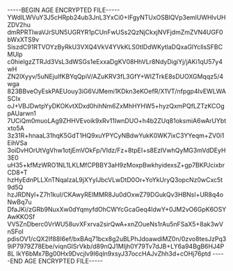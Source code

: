 -----BEGIN AGE ENCRYPTED FILE-----
YWdlLWVuY3J5cHRpb24ub3JnL3YxCi0+IFgyNTUxOSBlQVp3emlUWHlvUHZDV2hu
dmRPRTlwaVJrSUN5UGRYR1pCUnFwUSs2QzNjCkxjNVFjdmZmZVN4UGF0bWxXTS9v
SiszdC91RTVOYzByRkU3VXQ4VkV4YVkKLS0tIDdWKytlaDQxaGlYcllsSFBCMUlp
c0hielgzZTRJd3VsL3dWSGs1eExxaDgKV08HhVLr8NdyDigiYj/jAKi1qU57y4wH
ZN2lXyyv/5uNEjuIfKBYqQpiV/AZuKRV3fL3GfY+WIZTrkE8sDUOXGMqqz5/4wga
823BBveOyEskPAEUouy3iG6VJMemi1KDkn3eKOefR/X1VT/nfpgp4IvEWLWASCIx
oJ+VBJDwtpYyDKOKvtXDxd0hihNm6ZxMhHYHW5+hyzQxmPQfLZTzKCOgpAUarwn1
7UCiQm0muoLAg9ZHHVEvoik9xRv11IwnDUO+h4b2ZUq81oksmiA6wArUYbtxto5A
3z31R+hnaaL31hqK5GdT1HQ9xuYPYCyNBdwYukK0WK7ixC3YYeqm+ZV0i1EihVSa
3oiDvHOrUtVgVhw1otjEmVOkFp/VIdz/Fz+8tpEI+s8EzIVwhQyMG3mVdDEyH3E0
uH35+kfMzWRO1NL1LKLMfCPBBY3aH9zMoxpBwkhyidexsZ+gp7BKPJcixbrCD8+T
hzHyEdnPLLXnTNqaIzaL9jXYyIJbcVLwDtD0Or+YoYkUryQ3opcNz0wCxc5t9d5Q
hzJRDNyl+Z7h1kuI/CKAwyRElMMR8Ju0dOxwZ79DGukQv3HBNsl+UR8q4oNwBq7u
DfaJKi/zGRb9NuxXw0dYqmyfdOhCWYcGcaGeq4ldwY+0JM2vO6GpK6OSYAwKKOSf
VV5ZnDberc0VrWU58uvXFxrva2sirQwA+xnZOueNs1rAu5nFSaX5+8ak3wVnSFoI
pdisOV1/cQX2If88I6ef/bxBAq71bcx8g2uBLPhJdoawdiMZ0n/0zvo8tesJzPq3
9iP7979Z78Ebe/viqnGlSrVkb/d89nQJ1MIjh0Y79Tv7dJB+LY6a94BgB6HJ4P8L
IkY6bMx7Bg00Hx9Dvcjlv9I6qln9xsyJ37occHAJvZhh3d+cOHj76ptd
-----END AGE ENCRYPTED FILE-----
